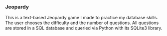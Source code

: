 ### Jeopardy

This is a text-based Jeopardy game I made to practice my database skills. The user chooses the difficulty and the number of questions. All questions are stored in a SQL database and queried via Python with its SQLite3 library.